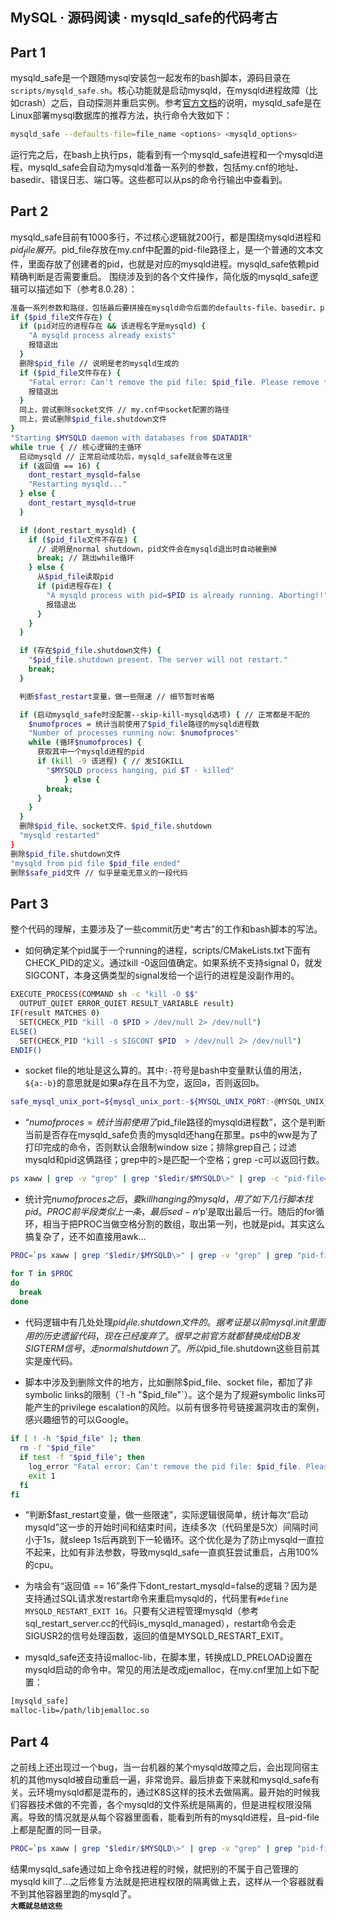 ## MySQL · 源码阅读 ·  mysqld_safe的代码考古


    
## Part 1


mysqld_safe是一个跟随mysql安装包一起发布的bash脚本，源码目录在`scripts/mysqld_safe.sh`。核心功能就是启动mysqld，在mysqld进程故障（比如crash）之后，自动探测并重启实例。参考[官方文档][0]的说明，mysqld_safe是在Linux部署mysql数据库的推荐方法，执行命令大致如下：  

```bash
mysqld_safe --defaults-file=file_name <options> <mysqld_options>

```


运行完之后，在bash上执行ps，能看到有一个mysqld_safe进程和一个mysqld进程，mysqld_safe会自动为mysqld准备一系列的参数，包括my.cnf的地址、basedir、错误日志、端口等。这些都可以从ps的命令行输出中查看到。  

## Part 2


mysqld_safe目前有1000多行，不过核心逻辑就200行，都是围绕mysqld进程和$pid_file展开。$pid_file存放在my.cnf中配置的pid-file路径上，是一个普通的文本文件，里面存放了创建者的pid，也就是对应的mysqld进程。mysqld_safe依赖pid精确判断是否需要重启。
围绕涉及到的各个文件操作，简化版的mysqld_safe逻辑可以描述如下（参考8.0.28）：  

```bash
准备一系列参数和路径，包括最后要拼接在mysqld命令后面的defaults-file、basedir、pid-file、socket等参数
if ($pid_file文件存在) {
  if (pid对应的进程存在 && 该进程名字是mysqld) {
    "A mysqld process already exists"
    报错退出
  }
  删除$pid_file // 说明是老的mysqld生成的
  if ($pid_file文件存在) {
    "Fatal error: Can't remove the pid file: $pid_file. Please remove the file manually and start $0 again; mysqld daemon not started" // 文件删失败了
    报错退出
  }
  同上，尝试删除socket文件 // my.cnf中socket配置的路径
  同上，尝试删除$pid_file.shutdown文件
}
"Starting $MYSQLD daemon with databases from $DATADIR"
while true { // 核心逻辑的主循环
  启动mysqld // 正常启动成功后，mysqld_safe就会等在这里
  if (返回值 == 16) {
    dont_restart_mysqld=false
    "Restarting mysqld..."
  } else {
    dont_restart_mysqld=true
  }

  if (dont_restart_mysqld) {
    if ($pid_file文件不存在) {
      // 说明是normal shutdown，pid文件会在mysqld退出时自动被删掉
      break; // 跳出while循环
    } else {
      从$pid_file读取pid
      if (pid进程存在) {
        "A mysqld process with pid=$PID is already running. Aborting!!"
        报错退出
      }
    }
  }

  if (存在$pid_file.shutdown文件) {
    "$pid_file.shutdown present. The server will not restart."
    break;
  }

  判断$fast_restart变量，做一些限速 // 细节暂时省略

  if (启动mysqld_safe时没配置--skip-kill-mysqld选项) { // 正常都是不配的
    $numofproces = 统计当前使用了$pid_file路径的mysqld进程数
    "Number of processes running now: $numofproces"
    while (循环$numofproces) {
      获取其中一个mysqld进程的pid
      if (kill -9 该进程) { // 发SIGKILL
        "$MYSQLD process hanging, pid $T - killed"
			} else {
        break;
      }
    }
  }
  删除$pid_file、socket文件、$pid_file.shutdown
  "mysqld restarted"
}
删除$pid_file.shutdown文件
"mysqld from pid file $pid_file ended"
删除$safe_pid文件 // 似乎是毫无意义的一段代码

```

## Part 3


整个代码的理解，主要涉及了一些commit历史“考古”的工作和bash脚本的写法。  


* 如何确定某个pid属于一个running的进程，scripts/CMakeLists.txt下面有CHECK_PID的定义。通过kill -0返回值确定。如果系统不支持signal 0，就发SIGCONT，本身这俩类型的signal发给一个运行的进程是没副作用的。


```bash
EXECUTE_PROCESS(COMMAND sh -c "kill -0 $$"
  OUTPUT_QUIET ERROR_QUIET RESULT_VARIABLE result)
IF(result MATCHES 0)
  SET(CHECK_PID "kill -0 $PID > /dev/null 2> /dev/null")
ELSE()
  SET(CHECK_PID "kill -s SIGCONT $PID  > /dev/null 2> /dev/null")
ENDIF()

```


* socket file的地址是这么算的。其中`:-`符号是bash中变量默认值的用法，`${a:-b}`的意思就是如果a存在且不为空，返回a，否则返回b。


```bash
safe_mysql_unix_port=${mysql_unix_port:-${MYSQL_UNIX_PORT:-@MYSQL_UNIX_ADDR@}}

```


* “$numofproces = 统计当前使用了$pid_file路径的mysqld进程数”，这个是判断当前是否存在mysqld_safe负责的mysqld还hang在那里。ps中的ww是为了打印完成的命令，否则默认会限制window size；排除grep自己；过滤mysqld和pid这俩路径；grep中的>是匹配一个空格；grep -c可以返回行数。


```bash
ps xaww | grep -v "grep" | grep "$ledir/$MYSQLD\>" | grep -c "pid-file=$pid_file"

```


* 统计完$numofproces之后，要kill hanging的mysqld，用了如下几行脚本找pid。PROC前半段类似上一条，最后sed -n ‘$p’是取出最后一行。随后的for循环，相当于把PROC当做空格分割的数组，取出第一列，也就是pid。其实这么搞复杂了，还不如直接用awk…


```bash
PROC=`ps xaww | grep "$ledir/$MYSQLD\>" | grep -v "grep" | grep "pid-file=$pid_file" | sed -n '$p'`

for T in $PROC
do
  break
done

```


* 代码逻辑中有几处处理$pid_file.shutdown文件的。据考证是以前mysql.init里面用的历史遗留代码，现在已经废弃了。很早之前官方就都替换成给DB发SIGTERM信号，走normal shutdown了。所以$pid_file.shutdown这些目前其实是废代码。  

  
* 脚本中涉及到删除文件的地方，比如删除$pid_file、socket file，都加了非symbolic links的限制（`! -h "$pid_file"`）。这个是为了规避symbolic links可能产生的privilege escalation的风险。以前有很多符号链接漏洞攻击的案例，感兴趣细节的可以Google。  

```bash
if [ ! -h "$pid_file" ]; then
  rm -f "$pid_file"
  if test -f "$pid_file"; then
    log_error "Fatal error: Can't remove the pid file: $pid_file. Please remove the file manually and start $0 again; mysqld daemon not started"
    exit 1
  fi
fi

```


* “判断$fast_restart变量，做一些限速”，实际逻辑很简单，统计每次“启动mysqld”这一步的开始时间和结束时间，连续多次（代码里是5次）间隔时间小于1s，就sleep 1s后再跳到下一轮循环。这个优化是为了防止mysqld一直拉不起来，比如有非法参数，导致mysqld_safe一直疯狂尝试重启，占用100%的cpu。  

  
* 为啥会有“返回值 == 16”条件下dont_restart_mysqld=false的逻辑？因为是支持通过SQL请求发restart命令来重启mysqld的，代码里有`#define MYSQLD_RESTART_EXIT 16`。只要有父进程管理mysqld（参考sql_restart_server.cc的代码is_mysqld_managed），restart命令会走SIGUSR2的信号处理函数，返回的值是MYSQLD_RESTART_EXIT。  

  
* mysqld_safe还支持设malloc-lib，在脚本里，转换成LD_PRELOAD设置在mysqld启动的命令中。常见的用法是改成jemalloc，在my.cnf里加上如下配置：  

```bash
[mysqld_safe]
malloc-lib=/path/libjemalloc.so

```

## Part 4


之前线上还出现过一个bug，当一台机器的某个mysqld故障之后，会出现同宿主机的其他mysqld被自动重启一遍，非常诡异。最后排查下来就和mysqld_safe有关。云环境mysqld都是混布的，通过K8S这样的技术去做隔离。最开始的时候我们容器技术做的不完善，各个mysqld的文件系统是隔离的，但是进程权限没隔离。导致的情况就是从每个容器里面看，能看到所有的mysqld进程，且–pid-file上都是配置的同一目录。  

```bash
PROC=`ps xaww | grep "$ledir/$MYSQLD\>" | grep -v "grep" | grep "pid-file=$pid_file" | sed -n '$p'`

```

结果mysqld_safe通过如上命令找进程的时候，就把别的不属于自己管理的mysqld kill了…之后修复方法就是把进程权限的隔离做上去，这样从一个容器就看不到其他容器里跑的mysqld了。   **`大概就总结这些`**   


[0]: https://dev.mysql.com/doc/refman/8.0/en/mysqld-safe.html